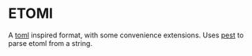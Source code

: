 # ETOMl

A [toml](https://github.com/toml-lang/toml) inspired format, with some convenience extensions. Uses [pest](https://github.com/pest-parser/pest) to parse etoml from a string.